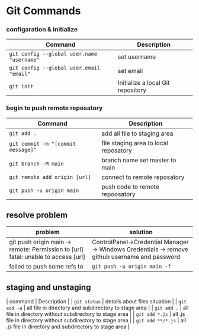 # Git Commands

### configaration & initialize

| Command | Description |
| ------- | ----------- |
| `git config --global user.name "username"` | set username |
| `git config --global user.email "email"` | set email |
| `git init` | Initialize a local Git repository |


### begin to push remote reposatory

| Command | Description |
| ------- | ----------- |
| `git add .` | add all file to staging area |
| `git commit -m "[commit message]"` | file staging area to local reposatory |
| `git branch -M main` | branch name set master to main |
| `git remote add origin [url]` | connect to remote reposatory |
| `git push -u origin main` | push code to remote repoosatory |


## resolve problem
| problem | solution |
| ------- | -------- |
| git push origin main -> remote: Permission to [url]  fatal: unable to access [url] | ControlPanel->Credential Manager ->   Windows Credentials ->  remove github username and password |
| failed to push some refs to | `git push -u origin main -f` |


## staging and unstaging
| command | Description |
| `git status` | details about files situation |
| `git add -a` | all file in directory and subdirectory to stage area |
| `git add .` | all file in directory without subdirectory to stage area |
| `git add *.js` | all .js file in directory without subdirectory to stage area |
| `git add **/*.js` | all .js file in directory and subdirectory to stage area |

